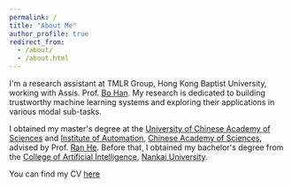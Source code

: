 ```yaml
---
permalink: /
title: "About Me"
author_profile: true
redirect_from: 
  - /about/
  - /about.html
---
```


I'm a research assistant at TMLR Group, Hong Kong Baptist University, working with Assis. Prof. [Bo Han](https://bhanml.github.io/).
My research is dedicated to building trustworthy machine learning systems and exploring their applications in various modal sub-tasks.

I obtained my master's degree at the [University of Chinese Academy of Sciences](https://www.ucas.edu.cn/) and [Institute of Automation](http://www.ia.cas.cn/), [Chinese Academy of Sciences](https://www.cas.cn/), advised by Prof. [Ran He](https://rhe-web.github.io/).
Before that, I obtained my bachelor's degree from the [College of Artificial Intelligence](https://ai.nankai.edu.cn/), [Nankai University](https://www.nankai.edu.cn/).


You can find my CV [here](../assets/CV_PuningYang.pdf)

